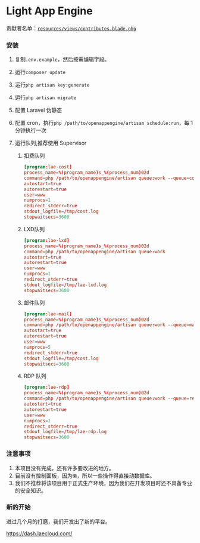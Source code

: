 # Light App Engine

贡献者名单：[`resources/views/contributes.blade.php`](https://laestack.com/contributes)

### 安装

1. 复制`.env.example`，然后按需编辑字段。

2. 运行`composer update`

3. 运行`php artisan key:generate`

4. 运行`php artisan migrate`

5. 配置 Laravel 伪静态

6. 配置 cron，执行`php /path/to/openappengine/artisan schedule:run`，每 1 分钟执行一次

7. 运行队列,推荐使用 Supervisor
    1. 扣费队列
    
       ```conf
       [program:lae-cost]
       process_name=%(program_name)s_%(process_num)02d
       command=php /path/to/openappengine/artisan queue:work --queue=cost
       autostart=true
       autorestart=true
       user=www
       numprocs=1
       redirect_stderr=true
       stdout_logfile=/tmp/cost.log
       stopwaitsecs=3600
       ```
    
    2. LXD队列

       ```conf
       [program:lae-lxd]
       process_name=%(program_name)s_%(process_num)02d
       command=php /path/to/openappengine/artisan queue:work
       autostart=true
       autorestart=true
       user=www
       numprocs=1
       redirect_stderr=true
       stdout_logfile=/tmp/lae-lxd.log
       stopwaitsecs=3600
       ```
    
    3. 邮件队列
    
       ```conf
       [program:lae-mail]
       process_name=%(program_name)s_%(process_num)02d
       command=php /path/to/openappengine/artisan queue:work --queue=mail
       autostart=true
       autorestart=true
       user=www
       numprocs=5
       redirect_stderr=true
       stdout_logfile=/tmp/cost.log
       stopwaitsecs=3600
       ```
    
    4. RDP 队列
    
       ```conf
       [program:lae-rdp]
       process_name=%(program_name)s_%(process_num)02d
       command=php /path/to/openappengine/artisan queue:work --queue=remote_desktop
       autostart=true
       autorestart=true
       user=www
       numprocs=1
       redirect_stderr=true
       stdout_logfile=/tmp/lae-rdp.log
       stopwaitsecs=3600
       ```
    
       

### 注意事项

1. 本项目没有完成，还有许多要改进的地方。
2. 目前没有控制面板，因为`懒`，所以一些操作得直接动数据库。
3. 我们不推荐将该项目用于正式生产环境，因为我们在开发项目时还不具备专业的安全知识。


### 新的开始
进过几个月的打磨，我们开发出了新的平台。

https://dash.laecloud.com/
